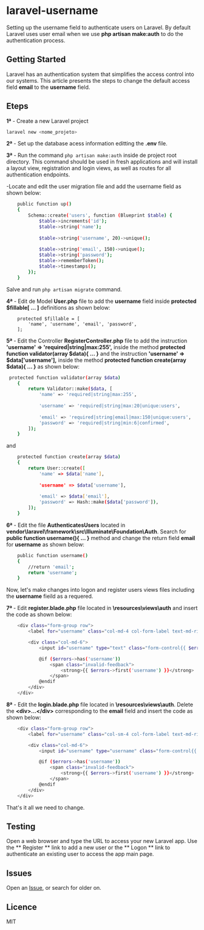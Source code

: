 # laravel-username

Setting up the username field to authenticate users on Laravel. By default Laravel uses user email when we use **php artisan make:auth** to do the authentication process.

## Getting Started
Laravel has an authentication system that simplifies the access control into our systems. This article presents the steps to change the default access field **email** to the **username** field.

## Eteps

**1ª** - Create a new Laravel project
```sh
laravel new <nome_projeto>
```
**2ª** - Set up the database acess information editting the **.env** file.

**3ª** - Run the command ```php artisan make:auth``` inside de project root directory. This command should be used in fresh applications and will install a layout view, registration and login views, as well as routes for all authentication endpoints.

-Locate and edit the user migration file and add the username field as shown below:

```sh
    public function up()
    {
        Schema::create('users', function (Blueprint $table) {
            $table->increments('id');
            $table->string('name');
            
            $table->string('username', 20)->unique();
            
            $table->string('email', 150)->unique();
            $table->string('password');
            $table->rememberToken();
            $table->timestamps();
        });
    }
```
Salve and run ```php artisan migrate``` command.

**4ª** - Edit de Model **User.php** file to add the **username** field inside **protected $fillable[ ... ]** definitions as shown below:

```
    protected $fillable = [
        'name', 'username', 'email', 'password',
    ];
```

**5ª** - Edit the Controller **RegisterController.php** file to add the instruction **'username' => 'required|string|max:255',** inside the method **protected function validator(array $data){ ... }** and the instruction **'username' => $data['username'],** inside the method **protected function create(array $data){ ... }** as shown below:

```sh
 protected function validator(array $data)
    {
        return Validator::make($data, [
            'name' => 'required|string|max:255',
            
            'username' => 'required|string|max:20|unique:users',
            
            'email' => 'required|string|email|max:150|unique:users',
            'password' => 'required|string|min:6|confirmed',
        ]);
    }
```
and 
```sh
    protected function create(array $data)
    {
        return User::create([
            'name' => $data['name'],
            
            'username' => $data['username'],
            
            'email' => $data['email'],
            'password' => Hash::make($data['password']),
        ]);
    }
```
**6ª** - Edit the file **AuthenticatesUsers** located in **vendor\laravel\framework\src\Illuminate\Foundation\Auth**. Search for **public function username(){ ... }** method and change the return field **email** for **username** as shown below:

```sh
    public function username()
    {
        //return 'email';
        return 'username';
    }
```

Now, let's make changes into logon and register users views files including the **username** fieild as a requered.

**7ª** - Edit **register.blade.php** file located in **\\resources\views\auth** and insert the code as shown below:

```sh
    <div class="form-group row">
        <label for="username" class="col-md-4 col-form-label text-md-right">{{ __('User') }}</label>

        <div class="col-md-6">
            <input id="username" type="text" class="form-control{{ $errors->has('username') ? ' is-invalid' : '' }}" name="username" value="{{ old('username') }}" required autofocus>

            @if ($errors->has('username'))
                <span class="invalid-feedback">
                    <strong>{{ $errors->first('username') }}</strong>
                </span>
            @endif
        </div>
    </div>
```

**8ª** - Edit the **login.blade.php** file located in **\\resources\views\auth**. Delete the **\<div>...<\/div>** corresponding to the **email** field and insert the code as shown below:

```sh
    <div class="form-group row">
        <label for="username" class="col-sm-4 col-form-label text-md-right">{{ __('User') }}</label>

        <div class="col-md-6">
            <input id="username" type="username" class="form-control{{ $errors->has('username') ? ' is-invalid' : '' }}" name="username" value="{{ old('username') }}" required autofocus>

            @if ($errors->has('username'))
                <span class="invalid-feedback">
                    <strong>{{ $errors->first('username') }}</strong>
                </span>
            @endif
        </div>
    </div>
```

That's it all we need to change.

## Testing
Open a web browser and type the URL to access your new Laravel app. Use the ** Register ** link to add a new user or the ** Logon ** link to authenticate an existing user to access the app main page.

## Issues
Open an [Issue](https://github.com/phcayres/laravel-username/issues), or search for older on.

## Licence
MIT
